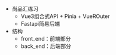 - 尚品汇练习
  - Vue3组合式API + Pinia + VueROuter
  - Fastapi简易后端
- 结构
  - front_end：前端部分
  - back_end：后端部分